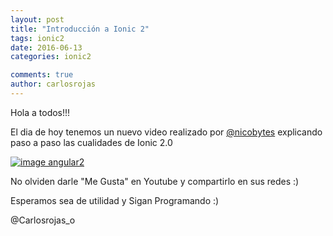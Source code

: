 ```yaml
---
layout: post
title: "Introducción a Ionic 2"
tags: ionic2
date: 2016-06-13
categories: ionic2

comments: true
author: carlosrojas
---
```


Hola a todos!!! 

El dia de hoy tenemos un nuevo video realizado por [@nicobytes](http://www.nicobytes.com) explicando paso a paso las cualidades de Ionic 2.0

<a href="https://www.youtube.com/watch?v=kWZcdgLbWQI" target="_blank"><img src="http://img.youtube.com/vi/kWZcdgLbWQI/hqdefault.jpg" class="img-responsive" alt="image angular2"/></a>

No olviden darle "Me Gusta" en Youtube y compartirlo en sus redes :)

Esperamos sea de utilidad y Sigan Programando :) 

@Carlosrojas_o